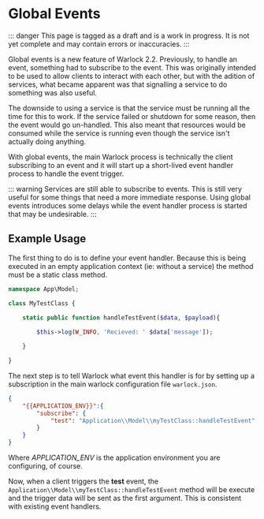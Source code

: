 # Global Events

::: danger
This page is tagged as a draft and is a work in progress.  It is not yet complete and may contain errors or inaccuracies.
:::

Global events is a new feature of Warlock 2.2.  Previously, to handle an event, something had to subscribe to the event.  This was
originally intended to be used to allow clients to interact with each other, but with the adition of services, what became apparent
was that signalling a service to do something was also useful.

The downside to using a service is that the service must be running all the time for this to work.  If the service failed or shutdown
for some reason, then the event would go un-handled.  This also meant that resources would be consumed while the service is running 
even though the service isn't actually doing anything. 

With global events, the main Warlock process is technically the client subscribing to an event and it will start up a short-lived
event handler process to handle the event trigger.

::: warning
Services are still able to subscribe to events.  This is still very useful for some things that need a more immediate response.  Using global events introduces some delays while the event handler process is started that may be undesirable.
:::

## Example Usage

The first thing to do is to define your event handler.  Because this is being executed in an empty application context (ie: without a
service) the method must be a static class method.

```php
namespace App\Model;

class MyTestClass {

    static public function handleTestEvent($data, $payload){
    
        $this->log(W_INFO, 'Recieved: ' $data['message']);

    }

}
```

The next step is to tell Warlock what event this handler is for by setting up a subscription in the main warlock configuration file `warlock.json`.

```json
{
    "{{APPLICATION_ENV}}":{
        "subscribe": {
            "test": "Application\\Model\\myTestClass::handleTestEvent"
        }
    }
}
```

Where *APPLICATION_ENV* is the application environment you are configuring, of course.

Now, when a client triggers the **test** event, the `Application\\Model\\myTestClass::handleTestEvent` method will be execute and the
trigger data will be sent as the first argument.  This is consistent with existing event handlers.

